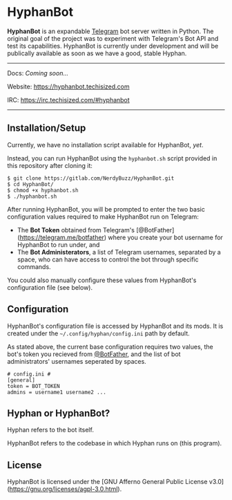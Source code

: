 HyphanBot
=========
**HyphanBot** is an expandable [Telegram](https://telegram.org) bot server
written in Python. The original goal of the project was to experiment with
Telegram's Bot API and test its capabilities. HyphanBot is currently under
development and will be publically available as soon as we have a good, stable
Hyphan.

---

Docs: *Coming soon...*

Website: <https://hyphanbot.techisized.com>

IRC: <https://irc.techisized.com/#hyphanbot>

---

Installation/Setup
-------------------
Currently, we have no installation script available for HyphanBot, *yet*.

Instead, you can run HyphanBot using the `hyphanbot.sh` script provided in this
repository after cloning it:
```
$ git clone https://gitlab.com/NerdyBuzz/HyphanBot.git
$ cd HyphanBot/
$ chmod +x hyphanbot.sh
$ ./hyphanbot.sh
```
After running HyphanBot, you will be prompted to enter the two basic
configuration values required to make HyphanBot run on Telegram:
* The **Bot Token** obtained from Telegram's [@BotFather]
(https://telegram.me/botfather) where you create your bot username for HyphanBot
to run under, and
* The **Bot Administerators**, a list of Telegram usernames, separated by a
space, who can have access to control the bot through specific commands.

You could also manually configure these values from HyphanBot's configuration
file (see below).

Configuration
-------------
HyphanBot's configuration file is accessed by HyphanBot and its mods. It is
created under the `~/.config/hyphan/config.ini` path by default.

As stated above, the current base configuration requires two values, the bot's
token you recieved from [@BotFather](https://telegram.me/botfather), and the
list of bot administrators' usernames seperated by spaces.
```
# config.ini #
[general]
token = BOT_TOKEN
admins = username1 username2 ...
```

Hyphan or HyphanBot?
--------------------
Hyphan refers to the bot itself.

HyphanBot refers to the codebase in which Hyphan runs on (this program).

License
-------
HyphanBot is licensed under the
[GNU Afferno General Public License v3.0]
(https://gnu.org/licenses/agpl-3.0.html).